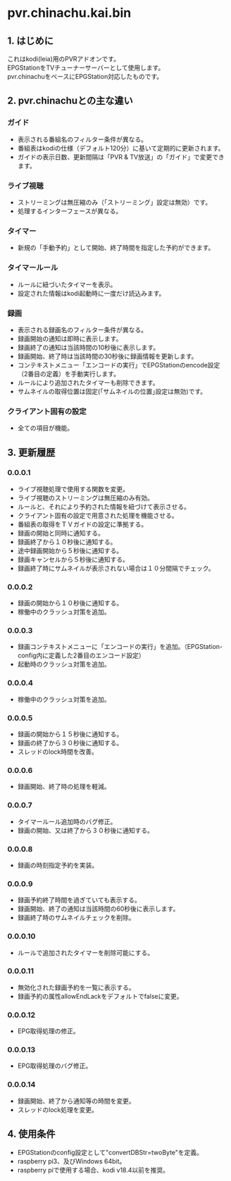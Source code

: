 # pvr.chinachu.kai.bin
## 1. はじめに
これはkodi(leia)用のPVRアドオンです。  
EPGStationをTVチューナーサーバーとして使用します。  
pvr.chinachuをベースにEPGStation対応したものです。  

## 2. pvr.chinachuとの主な違い
### ガイド
- 表示される番組名のフィルター条件が異なる。
- 番組表はkodiの仕様（デフォルト120分）に基いて定期的に更新されます。
- ガイドの表示日数、更新間隔は「PVR & TV放送」の「ガイド」で変更できます。

### ライブ視聴
- ストリーミングは無圧縮のみ（「ストリーミング」設定は無効）です。
- 処理するインターフェースが異なる。

### タイマー
- 新規の「手動予約」として開始、終了時間を指定した予約ができます。

### タイマールール
- ルールに紐づいたタイマーを表示。
- 設定された情報はkodi起動時に一度だけ読込みます。

### 録画
- 表示される録画名のフィルター条件が異なる。
- 録画開始の通知は即時に表示します。
- 録画終了の通知は当該時間の10秒後に表示します。
- 録画開始、終了時は当該時間の30秒後に録画情報を更新します。
- コンテキストメニュー「エンコードの実行」でEPGStationのencode設定（2番目の定義）を手動実行します。
- ルールにより追加されたタイマーも削除できます。
- サムネイルの取得位置は固定(「サムネイルの位置｣設定は無効)です。

### クライアント固有の設定
- 全ての項目が機能。

## 3. 更新履歴
### 0.0.0.1
- ライブ視聴処理で使用する関数を変更。
- ライブ視聴のストリーミングは無圧縮のみ有効。
- ルールと、それにより予約された情報を紐づけて表示させる。
- クライアント固有の設定で用意された処理を機能させる。
- 番組表の取得をＴＶガイドの設定に準拠する。
- 録画の開始と同時に通知する。
- 録画終了から１０秒後に通知する。
- 途中録画開始から５秒後に通知する。
- 録画キャンセルから５秒後に通知する。
- 録画終了時にサムネイルが表示されない場合は１０分間隔でチェック。

### 0.0.0.2
- 録画の開始から１０秒後に通知する。
- 稼働中のクラッシュ対策を追加。

### 0.0.0.3
- 録画コンテキストメニューに「エンコードの実行」を追加。（EPGStation-config内に定義した2番目のエンコード設定）
- 起動時のクラッシュ対策を追加。

### 0.0.0.4
- 稼働中のクラッシュ対策を追加。

### 0.0.0.5
- 録画の開始から１５秒後に通知する。
- 録画の終了から３０秒後に通知する。
- スレッドのlock時間を改善。

### 0.0.0.6
- 録画開始、終了時の処理を軽減。

### 0.0.0.7
- タイマールール追加時のバグ修正。
- 録画の開始、又は終了から３０秒後に通知する。

### 0.0.0.8
- 録画の時刻指定予約を実装。

### 0.0.0.9
- 録画予約終了時間を過ぎていても表示する。
- 録画開始、終了の通知は当該時間の60秒後に表示します。
- 録画終了時のサムネイルチェックを削除。

### 0.0.0.10
- ルールで追加されたタイマーを削除可能にする。

### 0.0.0.11
- 無効化された録画予約を一覧に表示する。
- 録画予約の属性allowEndLackをデフォルトでfalseに変更。

### 0.0.0.12
- EPG取得処理の修正。

### 0.0.0.13
- EPG取得処理のバグ修正。

### 0.0.0.14
- 録画開始、終了から通知等の時間を変更。
- スレッドのlock処理を変更。

## 4. 使用条件
- EPGStationのconfig設定として"convertDBStr=twoByte"を定義。
- raspberry pi3、及びWindows 64bit。
- raspberry piで使用する場合、kodi v18.4以前を推奨。
